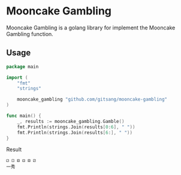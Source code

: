 # Mooncake Gambling

Mooncake Gambling is a golang library for implement the Mooncake Gambling function.

## Usage

```go
package main

import (
	"fmt"
	"strings"

	mooncake_gambling "github.com/gitsang/mooncake-gambling"
)

func main() {
	_, results := mooncake_gambling.Gamble()
	fmt.Println(strings.Join(results[0:6], " "))
	fmt.Println(strings.Join(results[6:], " "))
}
```

Result

```text
⚁ ⚀ ⚅ ⚃ ⚅ ⚂
一秀
```
